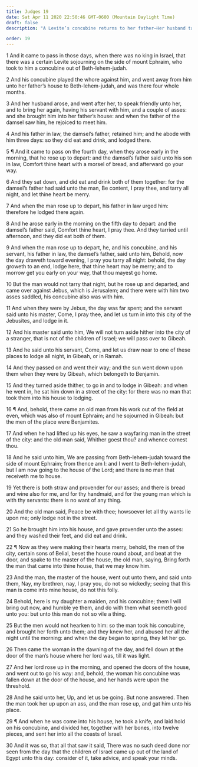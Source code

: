 ```yaml
---
title: Judges 19
date: Sat Apr 11 2020 22:50:46 GMT-0600 (Mountain Daylight Time)
draft: false
description: "A Levite’s concubine returns to her father—Her husband takes her back, and they lodge overnight in Gibeah—The men of Gibeah abuse the concubine and she dies—The Levite husband cuts her into twelve pieces and sends them to the tribes of Israel."

order: 19
---
```

    
1 And it came to pass in those days, when there was no king in Israel, that there was a certain Levite sojourning on the side of mount Ephraim, who took to him a concubine out of Beth-lehem-judah.

2 And his concubine played the whore against him, and went away from him unto her father’s house to Beth-lehem-judah, and was there four whole months.

3 And her husband arose, and went after her, to speak friendly unto her, and to bring her again, having his servant with him, and a couple of asses: and she brought him into her father’s house: and when the father of the damsel saw him, he rejoiced to meet him.

4 And his father in law, the damsel’s father, retained him; and he abode with him three days: so they did eat and drink, and lodged there.

5 ¶ And it came to pass on the fourth day, when they arose early in the morning, that he rose up to depart: and the damsel’s father said unto his son in law, Comfort thine heart with a morsel of bread, and afterward go your way.

6 And they sat down, and did eat and drink both of them together: for the damsel’s father had said unto the man, Be content, I pray thee, and tarry all night, and let thine heart be merry.

7 And when the man rose up to depart, his father in law urged him: therefore he lodged there again.

8 And he arose early in the morning on the fifth day to depart: and the damsel’s father said, Comfort thine heart, I pray thee. And they tarried until afternoon, and they did eat both of them.

9 And when the man rose up to depart, he, and his concubine, and his servant, his father in law, the damsel’s father, said unto him, Behold, now the day draweth toward evening, I pray you tarry all night: behold, the day groweth to an end, lodge here, that thine heart may be merry; and to morrow get you early on your way, that thou mayest go home.

10 But the man would not tarry that night, but he rose up and departed, and came over against Jebus, which is Jerusalem; and there were with him two asses saddled, his concubine also was with him.

11 And when they were by Jebus, the day was far spent; and the servant said unto his master, Come, I pray thee, and let us turn in into this city of the Jebusites, and lodge in it.

12 And his master said unto him, We will not turn aside hither into the city of a stranger, that is not of the children of Israel; we will pass over to Gibeah.

13 And he said unto his servant, Come, and let us draw near to one of these places to lodge all night, in Gibeah, or in Ramah.

14 And they passed on and went their way; and the sun went down upon them when they were by Gibeah, which belongeth to Benjamin.

15 And they turned aside thither, to go in and to lodge in Gibeah: and when he went in, he sat him down in a street of the city: for there was no man that took them into his house to lodging.

16 ¶ And, behold, there came an old man from his work out of the field at even, which was also of mount Ephraim; and he sojourned in Gibeah: but the men of the place were Benjamites.

17 And when he had lifted up his eyes, he saw a wayfaring man in the street of the city: and the old man said, Whither goest thou? and whence comest thou.

18 And he said unto him, We are passing from Beth-lehem-judah toward the side of mount Ephraim; from thence am I: and I went to Beth-lehem-judah, but I am now going to the house of the Lord; and there is no man that receiveth me to house.

19 Yet there is both straw and provender for our asses; and there is bread and wine also for me, and for thy handmaid, and for the young man which is with thy servants: there is no want of any thing.

20 And the old man said, Peace be with thee; howsoever let all thy wants lie upon me; only lodge not in the street.

21 So he brought him into his house, and gave provender unto the asses: and they washed their feet, and did eat and drink.

22 ¶ Now as they were making their hearts merry, behold, the men of the city, certain sons of Belial, beset the house round about, and beat at the door, and spake to the master of the house, the old man, saying, Bring forth the man that came into thine house, that we may know him.

23 And the man, the master of the house, went out unto them, and said unto them, Nay, my brethren, nay, I pray you, do not so wickedly; seeing that this man is come into mine house, do not this folly.

24 Behold, here is my daughter a maiden, and his concubine; them I will bring out now, and humble ye them, and do with them what seemeth good unto you: but unto this man do not so vile a thing.

25 But the men would not hearken to him: so the man took his concubine, and brought her forth unto them; and they knew her, and abused her all the night until the morning: and when the day began to spring, they let her go.

26 Then came the woman in the dawning of the day, and fell down at the door of the man’s house where her lord was, till it was light.

27 And her lord rose up in the morning, and opened the doors of the house, and went out to go his way: and, behold, the woman his concubine was fallen down at the door of the house, and her hands were upon the threshold.

28 And he said unto her, Up, and let us be going. But none answered. Then the man took her up upon an ass, and the man rose up, and gat him unto his place.

29 ¶ And when he was come into his house, he took a knife, and laid hold on his concubine, and divided her, together with her bones, into twelve pieces, and sent her into all the coasts of Israel.

30 And it was so, that all that saw it said, There was no such deed done nor seen from the day that the children of Israel came up out of the land of Egypt unto this day: consider of it, take advice, and speak your minds.
